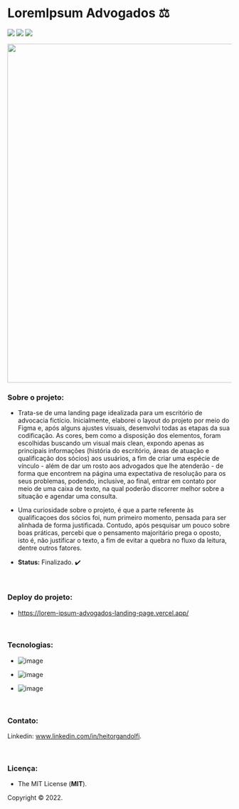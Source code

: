 # LoremIpsum Advogados :balance_scale:

<img src="http://img.shields.io/static/v1?label=STATUS&message=FINALIZADO&color=success&style=for-the-badge"/> <img src="http://img.shields.io/static/v1?label=release%20date&message=DECEMBER%202022&color=green&style=for-the-badge"/> <img src="http://img.shields.io/static/v1?label=license&message=MIT&color=informational&style=for-the-badge"/>

<div align="center">

<img src="https://user-images.githubusercontent.com/113437603/207979654-30b46946-a07f-47a9-8e4d-5dca4877ec01.png" width="760px">
 
 </div>

### **Sobre o projeto:**

- Trata-se de uma landing page idealizada para um escritório de advocacia fictício. Inicialmente, elaborei o layout do projeto por meio do Figma e, após alguns ajustes visuais, desenvolvi todas as etapas da sua codificação. As cores, bem como a disposição dos elementos, foram escolhidas buscando um visual mais clean, expondo apenas as principais informações (história do escritório, áreas de atuação e qualificação dos sócios) aos usuários, a fim de criar uma espécie de vínculo - além de dar um rosto aos advogados que lhe atenderão - de forma que encontrem na página uma expectativa de resolução para os seus problemas, podendo, inclusive, ao final, entrar em contato por meio de uma caixa de texto, na qual poderão discorrer melhor sobre a situação e agendar uma consulta.

- Uma curiosidade sobre o projeto, é que a parte referente às qualificaçoes dos sócios foi, num primeiro momento, pensada para ser alinhada de forma justificada. Contudo, após pesquisar um pouco sobre boas práticas, percebi que o pensamento majoritário prega o oposto, isto é, não justificar o texto, a fim de evitar a quebra no fluxo da leitura, dentre outros fatores.  

- **Status:** Finalizado. :heavy_check_mark: 

<br>

### **Deploy do projeto:**

- https://lorem-ipsum-advogados-landing-page.vercel.app/

<br>


### **Tecnologias:**

- ![image](https://img.shields.io/badge/JavaScript-F7DF1E?style=for-the-badge&logo=javascript&logoColor=black
)

- ![image](https://img.shields.io/badge/HTML5-E34F26?style=for-the-badge&logo=html5&logoColor=white
)
- ![image](https://img.shields.io/badge/CSS3-1572B6?style=for-the-badge&logo=css3&logoColor=white
)

<br>

### **Contato:**

Linkedin: www.linkedin.com/in/heitorgandolfi.


<br>

### **Licença:**

- The MIT License (**MIT**).

Copyright ©️ 2022.
